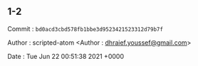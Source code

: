 ## 1-2 

 Commit : `bd0acd3cbd578fb1bbe3d9523421523312d79b7f`

 Author : scripted-atom <Author : dhraief.youssef@gmail.com> 

 Date 	: Tue Jun 22 00:51:38 2021 +0000 

